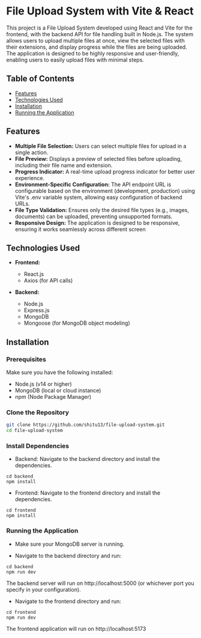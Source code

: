 # File Upload System with Vite & React

This project is a File Upload System developed using React and Vite for the frontend, with the backend API for file handling built in Node.js. The system allows users to upload multiple files at once, view the selected files with their extensions, and display progress while the files are being uploaded. The application is designed to be highly responsive and user-friendly, enabling users to easily upload files with minimal steps.

## Table of Contents

- [Features](#features)
- [Technologies Used](#technologies-used)
- [Installation](#installation)
- [Running the Application](#running-the-application)

## Features

- **Multiple File Selection:** Users can select multiple files for upload in a single action.
- **File Preview:** Displays a preview of selected files before uploading, including their file name and extension.
- **Progress Indicator:** A real-time upload progress indicator for better user experience.
- **Environment-Specific Configuration:** The API endpoint URL is configurable based on the environment (development, production) using Vite's .env variable system, allowing easy configuration of backend URLs.
- **File Type Validation:** Ensures only the desired file types (e.g., images, documents) can be uploaded, preventing unsupported formats.
- **Responsive Design:** The application is designed to be responsive, ensuring it works seamlessly across different screen

## Technologies Used

- **Frontend:**
  - React.js
  - Axios (for API calls)

- **Backend:**
  - Node.js
  - Express.js
  - MongoDB
  - Mongoose (for MongoDB object modeling)

## Installation

### Prerequisites

Make sure you have the following installed:

- Node.js (v14 or higher)
- MongoDB (local or cloud instance)
- npm (Node Package Manager)

### Clone the Repository

```bash
git clone https://github.com/shitu13/file-upload-system.git
cd file-upload-system
```
### Install Dependencies

- Backend: Navigate to the backend directory and install the dependencies.

```
cd backend
npm install
```
- Frontend: Navigate to the frontend directory and install the dependencies.

```
cd frontend
npm install
```

### Running the Application
- Make sure your MongoDB server is running.

- Navigate to the backend directory and run:
```
cd backend
npm run dev
```
The backend server will run on http://localhost:5000 (or whichever port you specify in your configuration).

- Navigate to the frontend directory and run:
```
cd frontend
npm run dev
```
The frontend application will run on http://localhost:5173

